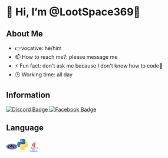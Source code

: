 # 👋 Hi, I’m @LootSpace369🌴

## About Me
- 👉vocative: he/him
- 📫 How to reach me?: please message me
- ⚡ Fun fact: don't ask me because I don't know how to code🐧
- 🕑 Working time: all day

## Information
<a href="https://discord.com/invite/rFPWq8fV">
  <img src="https://img.shields.io/badge/Discord-7289DA?style=for-the-badge&logo=discord&logoColor=white" alt="Discord Badge"/>
  </a>
<a href="https://www.facebook.com/profile.php?id=61555336191287&mibextid=ZbWKwL">
  <img src="https://img.shields.io/badge/Facebook-0072b1?style=for-the-badge&logo=facebook&logoColor=white" alt="Facebook Badge"/>
</a>

## Language
<img src="php.png" width=30px><img src="python.png" width=30px><img src="java.png" width=30px>
  
<!---
LootSpace369/LootSpace369 is a ✨ special ✨ repository because its `README.md` (this file) appears on your GitHub profile.
You can click the Preview link to take a look at your changes.
--->
